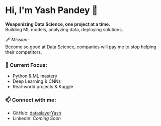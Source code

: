 # Hi, I'm Yash Pandey 👋

**Weaponizing Data Science, one project at a time.**  
Building ML models, analyzing data, deploying solutions.

🗡️ *Mission:*  
Become so good at Data Science, companies will pay me to stop helping their competitors.

### 🚀 Current Focus:
- Python & ML mastery
- Deep Learning & CNNs
- Real-world projects & Kaggle

### 📫 Connect with me:
- GitHub: [dataslayerYash](https://github.com/dataslayerYash)
- LinkedIn: *Coming Soon*
